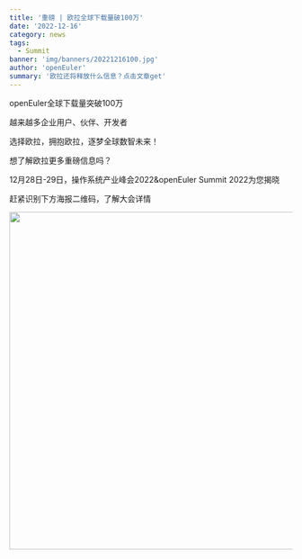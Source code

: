 ```yaml
---
title: '重磅 | 欧拉全球下载量破100万'
date: '2022-12-16'
category: news
tags:
  - Summit
banner: 'img/banners/20221216100.jpg'
author: 'openEuler'
summary: '欧拉还将释放什么信息？点击文章get'
---
```


openEuler全球下载量突破100万

越来越多企业用户、伙伴、开发者

选择欧拉，拥抱欧拉，逐梦全球数智未来！

想了解欧拉更多重磅信息吗？

12月28日-29日，操作系统产业峰会2022&openEuler Summit 2022为您揭晓

赶紧识别下方海报二维码，了解大会详情

<img src="/img/news/2022-12-16-100/1.jpg" width="600">